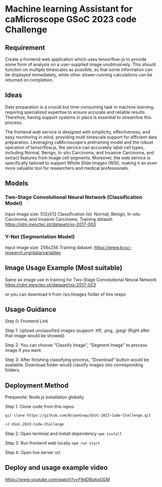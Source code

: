 # Machine learning Assistant for caMicroscope GSoC 2023 code Challenge

## Requirement
Create a frontend web application which uses tensorflow-js to provide some form of analysis on a user-supplied image unobtrusively. This should function on multiple timescales as possible, so that some information can be displayed immediately, while other slower-running calculations can be returned on completion.

## Ideas
Data preparation is a crucial but time-consuming task in machine learning, requiring specialized expertise to ensure accurate and reliable results. Therefore, having support systems in place is essential to streamline this process.

The frontend web service is designed with simplicity, effectiveness, and easy monitoring in mind, providing multi timescale support for efficient data preparation. Leveraging caMicroscope's pretraining model and the robust operation of tensorflow.js, the service can accurately label cell types, including Normal, Benign, In-situ Carcinoma, and Invasive Carcinoma, and extract features from image cell segments. Moreover, the web service is specifically tailored to support Whole Slide Images (WSI), making it an even more valuable tool for researchers and medical professionals.

## Models
### Two-Stage Convolutional Neural Network (Classification Model)
Input image size: 512x512
Classification list: Normal, Benign, In-situ Carcinoma, and Invasive Carcinoma.
Training dataset: https://rdm.inesctec.pt/dataset/nis-2017-003

### Y-Net (Segmentation Model)
Input image size: 256x256
Training dataset: https://www.bcsc-research.org/data/variables

## Image Usage Example (Most suitable)
Same as image use in training for Two-Stage Convolutional Neural Network
https://rdm.inesctec.pt/dataset/nis-2017-003

or you can download it from /src/images folder of this respo

## Usage Guidance
Step 0: Frontend Link 

Step 1: Upload unclassified images (support .tiff, .png, .jpeg) (Right after that image would be showed)

Step 2: You can choose "Classify Image", "Segment Image" to process image if you want.

Step 3: After finishing classifying process, "Download" button would be available. Download folder would classify images into corresponding folders.

## Deployment Method
Prequesite: Node.js installation globally

Step 1: Clone code from this repos
```bash
git clone https://github.com/BryanGsep/GSoC-2023-Code-Challenge.git

cd GSoC-2023-Code-Challenge
```

Step 2: Open terminal and Install dependency
```npm install```

Step 3: Run frontend web locally
```npm run start```

Step 4: Open live server url.

## Deploy and usage example video

https://www.youtube.com/watch?v=F9dDBqAxGGM
